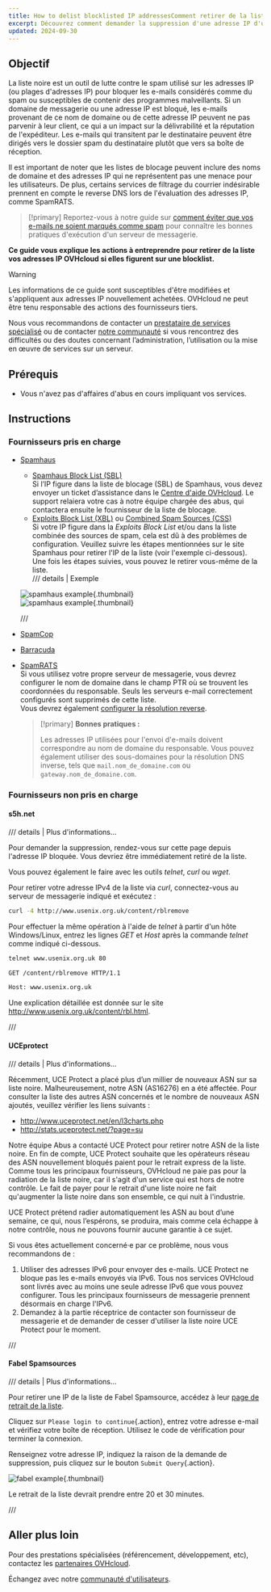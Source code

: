 ```yaml
---
title: How to delist blocklisted IP addressesComment retirer de la liste des adresses IP bloquées
excerpt: Découvrez comment demander la suppression d'une adresse IP d'une blocklist si vos services sont impactés par des fournisseurs d'antispam
updated: 2024-09-30
---
```


## Objectif

La liste noire est un outil de lutte contre le spam utilisé sur les adresses IP (ou plages d'adresses IP) pour bloquer les e-mails considérés comme du spam ou susceptibles de contenir des programmes malveillants. Si un domaine de messagerie ou une adresse IP est bloqué, les e-mails provenant de ce nom de domaine ou de cette adresse IP peuvent ne pas parvenir à leur client, ce qui a un impact sur la délivrabilité et la réputation de l'expéditeur. Les e-mails qui transitent par le destinataire peuvent être dirigés vers le dossier spam du destinataire plutôt que vers sa boîte de réception.

Il est important de noter que les listes de blocage peuvent inclure des noms de domaine et des adresses IP qui ne représentent pas une menace pour les utilisateurs. De plus, certains services de filtrage du courrier indésirable prennent en compte le reverse DNS lors de l'évaluation des adresses IP, comme SpamRATS.

> [!primary]
> Reportez-vous à notre guide sur [comment éviter que vos e-mails ne soient marqués comme spam](/pages/bare_metal_cloud/dedicated_servers/mail_sending_optimization) pour connaître les bonnes pratiques d'exécution d'un serveur de messagerie.
>

**Ce guide vous explique les actions à entreprendre pour retirer de la liste vos adresses IP OVHcloud si elles figurent sur une blocklist.**

> [!warning]
> Les informations de ce guide sont susceptibles d'être modifiées et s'appliquent aux adresses IP nouvellement achetées. OVHcloud ne peut être tenu responsable des actions des fournisseurs tiers.
>
> Nous vous recommandons de contacter un [prestataire de services spécialisé](/links/partner) ou de contacter [notre communauté](/links/community) si vous rencontrez des difficultés ou des doutes concernant l’administration, l’utilisation ou la mise en œuvre de services sur un serveur.
>

## Prérequis

- Vous n'avez pas d'affaires d'abus en cours impliquant vos services.

## Instructions

### Fournisseurs pris en charge

- [Spamhaus](https://check.spamhaus.org/)

    - [Spamhaus Block List (SBL)](https://www.spamhaus.org/blocklists/spamhaus-blocklist/)  
    Si l’IP figure dans la liste de blocage (SBL) de Spamhaus, vous devez envoyer un ticket d’assistance dans le [Centre d'aide OVHcloud](https://help.ovhcloud.com/csm?id=csm_get_help). Le support relaiera votre cas à notre équipe chargée des abus, qui contactera ensuite le fournisseur de la liste de blocage.
    - [Exploits Block List (XBL)](https://www.spamhaus.org/blocklists/exploits-blocklist/) ou [Combined Spam Sources (CSS)](https://www.spamhaus.org/blocklists/mixed-spam-sources/)  
    Si votre IP figure dans la *Exploits Block List* et/ou dans la liste combinée des sources de spam, cela est dû à des problèmes de configuration. Veuillez suivre les étapes mentionnées sur le site Spamhaus pour retirer l'IP de la liste (voir l'exemple ci-dessous). Une fois les étapes suivies, vous pouvez le retirer vous-même de la liste.  
    /// details | Exemple

    ![spamhaus example](images/blocklist1.png){.thumbnail}  
    ![spamhaus example](images/blocklist2.png){.thumbnail}

    ///

- [SpamCop](https://www.spamcop.net/bl.shtml)

- [Barracuda](https://check.spamhaus.org/)

- [SpamRATS](https://spamrats.com/lookup.php)  
    Si vous utilisez votre propre serveur de messagerie, vous devrez configurer le nom de domaine dans le champ PTR où se trouvent les coordonnées du responsable. Seuls les serveurs e-mail correctement configurés sont supprimés de cette liste.  
    Vous devrez également [configurer la résolution reverse](/pages/bare_metal_cloud/virtual_private_servers/configuring-reverse-dns).
    > [!primary]
    > **Bonnes pratiques :**
    > 
    > Les adresses IP utilisées pour l'envoi d'e-mails doivent correspondre au nom de domaine du responsable. Vous pouvez également utiliser des sous-domaines pour la résolution DNS inverse, tels que `mail.nom_de_domaine.com` ou `gateway.nom_de_domaine.com`.


### Fournisseurs non pris en charge

#### s5h.net

/// details | Plus d'informations...

Pour demander la suppression, rendez-vous sur cette page depuis l'adresse IP bloquée. Vous devriez être immédiatement retiré de la liste.

Vous pouvez également le faire avec les outils *telnet*, *curl* ou *wget*.

Pour retirer votre adresse IPv4 de la liste via *curl*, connectez-vous au serveur de messagerie indiqué et exécutez :

```bash
curl -4 http://www.usenix.org.uk/content/rblremove
```

Pour effectuer la même opération à l'aide de *telnet* à partir d'un hôte Windows/Linux, entrez les lignes *GET* et *Host* après la commande *telnet* comme indiqué ci-dessous.

```bash
telnet www.usenix.org.uk 80
```

```bash
GET /content/rblremove HTTP/1.1
```

```bash
Host: www.usenix.org.uk
```

Une explication détaillée est donnée sur le site <http://www.usenix.org.uk/content/rbl.html>.

///

#### UCEprotect


/// details | Plus d'informations...

Récemment, UCE Protect a placé plus d’un millier de nouveaux ASN sur sa liste noire. Malheureusement, notre ASN (AS16276) en a été affectée. Pour consulter la liste des autres ASN concernés et le nombre de nouveaux ASN ajoutés, veuillez vérifier les liens suivants :

- http://www.uceprotect.net/en/l3charts.php
- http://stats.uceprotect.net/?page=su

Notre équipe Abus a contacté UCE Protect pour retirer notre ASN de la liste noire. En fin de compte, UCE Protect souhaite que les opérateurs réseau des ASN nouvellement bloqués paient pour le retrait express de la liste. Comme tous les principaux fournisseurs, OVHcloud ne paie pas pour la radiation de la liste noire, car il s'agit d'un service qui est hors de notre contrôle. Le fait de payer pour le retrait d'une liste noire ne fait qu'augmenter la liste noire dans son ensemble, ce qui nuit à l'industrie.

UCE Protect prétend radier automatiquement les ASN au bout d’une semaine, ce qui, nous l’espérons, se produira, mais comme cela échappe à notre contrôle, nous ne pouvons fournir aucune garantie à ce sujet.

Si vous êtes actuellement concerné·e par ce problème, nous vous recommandons de :

1. Utiliser des adresses IPv6 pour envoyer des e-mails. UCE Protect ne bloque pas les e-mails envoyés via IPv6. Tous nos services OVHcloud sont livrés avec au moins une seule adresse IPv6 que vous pouvez configurer. Tous les principaux fournisseurs de messagerie prennent désormais en charge l'IPv6.
2. Demandez à la partie réceptrice de contacter son fournisseur de messagerie et de demander de cesser d'utiliser la liste noire UCE Protect pour le moment.


///

#### Fabel Spamsources

/// details | Plus d'informations...

Pour retirer une IP de la liste de Fabel Spamsource, accédez à leur [page de retrait de la liste](https://www.spamsources.fabel.dk/delist).

Cliquez sur `Please login to continue`{.action}, entrez votre adresse e-mail et vérifiez votre boîte de réception. Utilisez le code de vérification pour terminer la connexion.

Renseignez votre adresse IP, indiquez la raison de la demande de suppression, puis cliquez sur le bouton `Submit Query`{.action}.

![fabel example](images/blocklist3.png){.thumbnail}

Le retrait de la liste devrait prendre entre 20 et 30 minutes.

///


## Aller plus loin

Pour des prestations spécialisées (référencement, développement, etc), contactez les [partenaires OVHcloud](/links/partner).

Échangez avec notre [communauté d'utilisateurs](/links/community).
